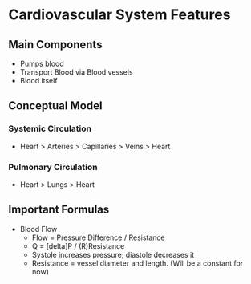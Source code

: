 # Cardiovascular System Features

## Main Components
 - Pumps blood
 - Transport Blood via Blood vessels
 - Blood itself

## Conceptual Model

### Systemic Circulation

- Heart > Arteries > Capillaries > Veins > Heart

### Pulmonary Circulation

- Heart > Lungs > Heart

## Important Formulas

- Blood Flow
  - Flow = Pressure Difference / Resistance
  - Q = [delta]P / (R)Resistance
  - Systole increases pressure; diastole decreases it
  - Resistance = vessel diameter and length. (Will be a constant for now)

